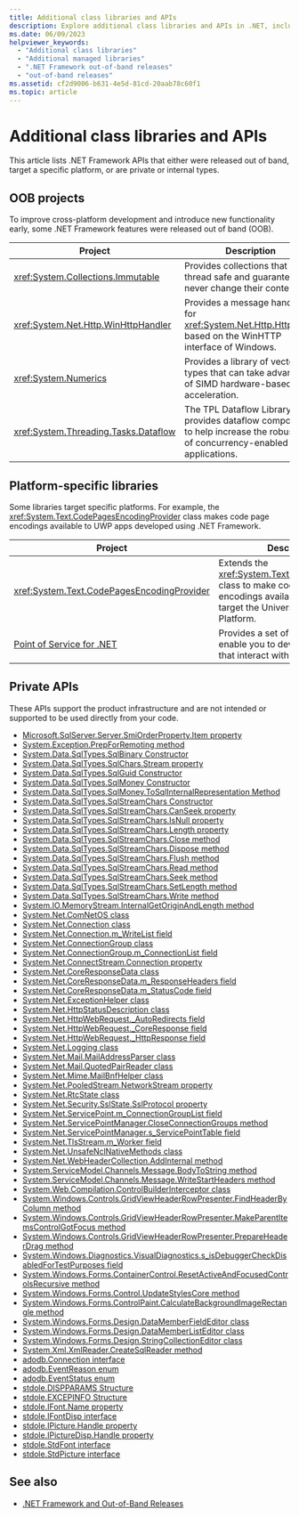 ```yaml
---
title: Additional class libraries and APIs
description: Explore additional class libraries and APIs in .NET, including out-of-band (OOB) projects, platform-specific libraries, and private APIs.
ms.date: 06/09/2023
helpviewer_keywords:
  - "Additional class libraries"
  - "Additional managed libraries"
  - ".NET Framework out-of-band releases"
  - "out-of-band releases"
ms.assetid: cf2d9006-b631-4e5d-81cd-20aab78c60f1
ms.topic: article
---
```

# Additional class libraries and APIs

This article lists .NET Framework APIs that either were released out of band, target a specific platform, or are private or internal types.

## OOB projects

To improve cross-platform development and introduce new functionality early, some .NET Framework features were released out of band (OOB).

| Project | Description |
| ------- | ----------- |
| <xref:System.Collections.Immutable> | Provides collections that are thread safe and guaranteed to never change their contents. |
| <xref:System.Net.Http.WinHttpHandler> | Provides a message handler for <xref:System.Net.Http.HttpClient> based on the WinHTTP interface of Windows. |
| <xref:System.Numerics> | Provides a library of vector types that can take advantage of SIMD hardware-based acceleration.|
| <xref:System.Threading.Tasks.Dataflow> | The TPL Dataflow Library provides dataflow components to help increase the robustness of concurrency-enabled applications. |

## Platform-specific libraries

Some libraries target specific platforms. For example, the <xref:System.Text.CodePagesEncodingProvider> class makes code page encodings available to UWP apps developed using .NET Framework.

| Project | Description |
| ------- | ----------- |
| <xref:System.Text.CodePagesEncodingProvider> | Extends the <xref:System.Text.EncodingProvider> class to make code page encodings available to apps that target the Universal Windows Platform. |
| [Point of Service for .NET](pos-for-net/index.md) | Provides a set of classes that enable you to develop applications that interact with POS devices. |

## Private APIs

These APIs support the product infrastructure and are not intended or supported to be used directly from your code.

* [Microsoft.SqlServer.Server.SmiOrderProperty.Item property](microsoft.sqlserver.server.smiorderproperty.item.md)
* [System.Exception.PrepForRemoting method](system.exception.prepforremoting.md)
* [System.Data.SqlTypes.SqlBinary Constructor](system.data.sqltypes.sqlbinary.-ctor.md)
* [System.Data.SqlTypes.SqlChars.Stream property](system.data.sqltypes.sqlchars.stream.md)
* [System.Data.SqlTypes.SqlGuid Constructor](system.data.sqltypes.sqlguid.-ctor.md)
* [System.Data.SqlTypes.SqlMoney Constructor](system.data.sqltypes.sqlmoney.-ctor.md)
* [System.Data.SqlTypes.SqlMoney.ToSqlInternalRepresentation Method](system.data.sqltypes.sqlmoney.tosqlinternalrepresentation.md)
* [System.Data.SqlTypes.SqlStreamChars Constructor](system.data.sqltypes.sqlstreamchars.-ctor.md)
* [System.Data.SqlTypes.SqlStreamChars.CanSeek property](system.data.sqltypes.sqlstreamchars.canseek.md)
* [System.Data.SqlTypes.SqlStreamChars.IsNull property](system.data.sqltypes.sqlstreamchars.isnull.md)
* [System.Data.SqlTypes.SqlStreamChars.Length property](system.data.sqltypes.sqlstreamchars.length.md)
* [System.Data.SqlTypes.SqlStreamChars.Close method](system.data.sqltypes.sqlstreamchars.close.md)
* [System.Data.SqlTypes.SqlStreamChars.Dispose method](system.data.sqltypes.sqlstreamchars.dispose.md)
* [System.Data.SqlTypes.SqlStreamChars.Flush method](system.data.sqltypes.sqlstreamchars.flush.md)
* [System.Data.SqlTypes.SqlStreamChars.Read method](system.data.sqltypes.sqlstreamchars.read.md)
* [System.Data.SqlTypes.SqlStreamChars.Seek method](system.data.sqltypes.sqlstreamchars.seek.md)
* [System.Data.SqlTypes.SqlStreamChars.SetLength method](system.data.sqltypes.sqlstreamchars.setlength.md)
* [System.Data.SqlTypes.SqlStreamChars.Write method](system.data.sqltypes.sqlstreamchars.write.md)
* [System.IO.MemoryStream.InternalGetOriginAndLength method](system.io.memorystream.internalgetoriginandlength.md)
* [System.Net.ComNetOS class](system.net.comnetos.md)
* [System.Net.Connection class](connection.md)
* [System.Net.Connection.m\_WriteList field](m_writelist.md)
* [System.Net.ConnectionGroup class](connectiongroup.md)
* [System.Net.ConnectionGroup.m\_ConnectionList field](m_connectionlist.md)
* [System.Net.ConnectStream.Connection property](system.net.connectstream.connection.md)
* [System.Net.CoreResponseData class](coreresponsedata.md)
* [System.Net.CoreResponseData.m\_ResponseHeaders field](coreresponsedata_m_responseheaders.md)
* [System.Net.CoreResponseData.m\_StatusCode field](coreresponsedata_m_statuscode.md)
* [System.Net.ExceptionHelper class](system.net.exceptionhelper.md)
* [System.Net.HttpStatusDescription class](system.net.httpstatusdescription.md)
* [System.Net.HttpWebRequest.\_AutoRedirects field](_autoredirects.md)
* [System.Net.HttpWebRequest.\_CoreResponse field](httpwebrequest__coreresponse.md)
* [System.Net.HttpWebRequest.\_HttpResponse field](_httpresponse.md)
* [System.Net.Logging class](system.net.logging.md)
* [System.Net.Mail.MailAddressParser class](system.net.mail.mailaddressparser.md)
* [System.Net.Mail.QuotedPairReader class](system.net.mail.quotedpairreader.md)
* [System.Net.Mime.MailBnfHelper class](system.net.mime.mailbnfhelper.md)
* [System.Net.PooledStream.NetworkStream property](system.net.pooledstream.networkstream.md)
* [System.Net.RtcState class](system.net.rtcstate.md)
* [System.Net.Security.SslState.SslProtocol property](system.net.security.sslstate.sslprotocol.md)
* [System.Net.ServicePoint.m\_ConnectionGroupList field](m_connectiongrouplist.md)
* [System.Net.ServicePointManager.CloseConnectionGroups method](system.net.servicepointmanager.closeconnectiongroups.md)
* [System.Net.ServicePointManager.s\_ServicePointTable field](s_servicepointtable.md)
* [System.Net.TlsStream.m_Worker field](system.net.tlsstream.m_worker.md)
* [System.Net.UnsafeNclNativeMethods class](system.net.unsafenclnativemethods.md)
* [System.Net.WebHeaderCollection.AddInternal method](system.net.webheadercollection.addinternal.md)
* [System.ServiceModel.Channels.Message.BodyToString method](system.servicemodel.channels.message.bodytostring.md)
* [System.ServiceModel.Channels.Message.WriteStartHeaders method](system.servicemodel.channels.message.writestartheaders.md)
* [System.Web.Compilation.ControlBuilderInterceptor class](controlbuilderinterceptor-class.md)
* [System.Windows.Controls.GridViewHeaderRowPresenter.FindHeaderByColumn method](system.windows.controls.gridviewheaderrowpresenter.findheaderbycolumn.md)
* [System.Windows.Controls.GridViewHeaderRowPresenter.MakeParentItemsControlGotFocus method](system.windows.controls.gridviewheaderrowpresenter.makeparentitemscontrolgotfocus.md)
* [System.Windows.Controls.GridViewHeaderRowPresenter.PrepareHeaderDrag method](system.windows.controls.gridviewheaderrowpresenter.prepareheaderdrag.md)
* [System.Windows.Diagnostics.VisualDiagnostics.s\_isDebuggerCheckDisabledForTestPurposes field](s-isdebuggercheckdisabledfortestpurposes-field.md)
* [System.Windows.Forms.ContainerControl.ResetActiveAndFocusedControlsRecursive method](system-windows-forms/resetactiveandfocusedcontrolsrecursive-method.md)
* [System.Windows.Forms.Control.UpdateStylesCore method](system-windows-forms/updatestylescore-method.md)
* [System.Windows.Forms.ControlPaint.CalculateBackgroundImageRectangle method](system-windows-forms/calculatebackgroundimagerectangle-method.md)
* [System.Windows.Forms.Design.DataMemberFieldEditor class](datamemberfieldeditor-class.md)
* [System.Windows.Forms.Design.DataMemberListEditor class](datamemberlisteditor-class.md)
* [System.Windows.Forms.Design.StringCollectionEditor class](system-windows-forms/stringcollectioneditor-class.md)
* [System.Xml.XmlReader.CreateSqlReader method](system.xml.xmlreader.createsqlreader.md)
* [adodb.Connection interface](adodb.connection.md)
* [adodb.EventReason enum](adodb.eventreasonenum.md)
* [adodb.EventStatus enum](adodb.eventstatusenum.md)
* [stdole.DISPPARAMS Structure](stdole.dispparams.md)
* [stdole.EXCEPINFO Structure](stdole.excepinfo.md)
* [stdole.IFont.Name property](stdole.ifont.name.md)
* [stdole.IFontDisp interface](stdole.ifontdisp.md)
* [stdole.IPicture.Handle property](stdole.ipicture.handle.md)
* [stdole.IPictureDisp.Handle property](stdole.ipicturedisp.handle.md)
* [stdole.StdFont interface](stdole.stdfont.md)
* [stdole.StdPicture interface](stdole.stdpicture.md)

## See also

* [.NET Framework and Out-of-Band Releases](../get-started/out-of-band-releases.md)
